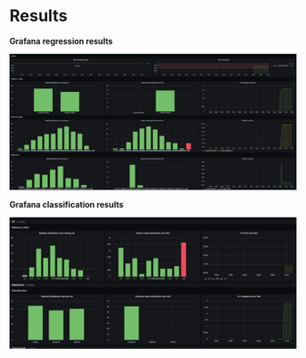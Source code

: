 # Results

**Grafana regression results**

![Grafana dashboard](assignment-results/grafana_regression.png "Grafana Dashboard")

**Grafana classification results**

![Grafana dashboard](assignment-results/grafana_classification.png "Grafana Dashboard")

